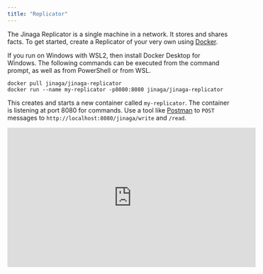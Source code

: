 ```yaml
---
title: "Replicator"
---
```


The Jinaga Replicator is a single machine in a network.
It stores and shares facts.
To get started, create a Replicator of your very own using [Docker](https://www.docker.com/products/docker-desktop/).

If you run on Windows with WSL2, then install Docker Desktop for Windows.
The following commands can be executed from the command prompt, as well as from PowerShell or from WSL.

```
docker pull jinaga/jinaga-replicator
docker run --name my-replicator -p8080:8080 jinaga/jinaga-replicator
```

This creates and starts a new container called `my-replicator`.
The container is listening at port 8080 for commands.
Use a tool like [Postman](https://www.postman.com/) to `POST` messages to `http://localhost:8080/jinaga/write` and `/read`.

<iframe width="560" height="315" src="https://www.youtube.com/embed/wXCeZ0RDtmg?start=1182" title="YouTube video player" frameborder="0" allow="accelerometer; autoplay; clipboard-write; encrypted-media; gyroscope; picture-in-picture" allowfullscreen></iframe>